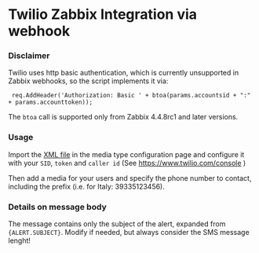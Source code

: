 # Twilio Zabbix Integration via webhook

### Disclaimer

Twilio uses http basic authentication, which is currently unsupported in Zabbix webhooks, so the script implements it via:

```
 req.AddHeader('Authorization: Basic ' + btoa(params.accountsid + ":" + params.accounttoken));
```

The `btoa` call is supported only from Zabbix 4.4.8rc1 and later versions.

### Usage

Import the [XML file](https://github.com/Simone-Zabberoni/zabbix-customization/blob/master/Twilio/zbx_export_mediatypes-twilio.xml) in the media type configuration page and configure it with your `SID`, `token` and `caller id` (See https://www.twilio.com/console )

Then add a media for your users and specify the phone number to contact, including the prefix (i.e. for Italy: 39335123456).

### Details on message body

The message contains only the subject of the alert, expanded from `{ALERT.SUBJECT}`. Modify if needed, but always consider the SMS message lenght!

